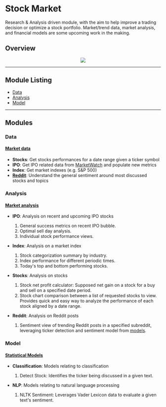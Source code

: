 # Stock Market

Research & Analysis driven module, with the aim to help improve a trading
decision or optimize a stock portfolio. Market/trend data, market analysis, 
and financial models are some upcoming work in the making.


## Overview
<p align="center"><img src="https://github.com/jk1mm/stock-market/blob/release/pic/overview_flowchart.png"></p>


---
## Module Listing
 * [Data](https://github.com/jk1mm/stock-market#data)
 * [Analysis](https://github.com/jk1mm/stock-market#analysis)
 * [Model](https://github.com/jk1mm/stock-market#model)

---

## Modules

### Data

#### [Market data](stock_market/data)
 - **Stocks**: Get stocks performances for a date range given 
               a ticker symbol
 - **IPO**: Get IPO related data from [MarketWatch](https://www.marketwatch.com/tools/ipo-calendar)
            and populate new metrics
 - **Index**: Get market indexes (e.g. S&P 500) 
 - [**Reddit**](https://www.reddit.com/): Understand the general sentiment around most discussed stocks and topics


### Analysis

#### [Market analysis](stock_market/analysis)
- **IPO**: Analysis on recent and upcoming IPO stocks
    1) General success metrics on recent IPO bubble.
    2) Optimal sell day analysis.
    3) Individual stock performance views.
  

- **Index**: Analysis on a market index
    1) Stock categorization summary by industry.
    2) Index performance for different periodic times.
    3) Today's top and bottom performing stocks.


- **Stocks**: Analysis on stocks
    1) Stock net profit calculator: Supposed net gain on a stock for a 
       buy and sell on a specified date period.
    2) Stock chart comparison between a list of requested stocks to view. 
       Provides quick and easy way to analyze the performance of each stock
       aligned by a date range.


- **Reddit**: Analysis on Reddit posts
    1) Sentiment view of trending Reddit posts in a specified subreddit, leveraging 
       ticker detection and sentiment model from [models](stock_market/model).
       

### Model

#### [Statistical Models](stock_market/model)
- **Classification**: Models relating to classification
    1) Detect Stock: Identifies the ticker being discussed in a given text.


- **NLP**: Models relating to natural language processing
    1) NLTK Sentiment: Leverages Vader Lexicon data to evaluate a given text's sentiment.
